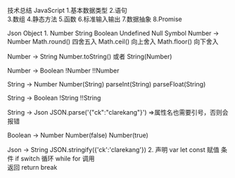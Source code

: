 技术总结
   JavaScript
   1.基本数据类型
   2.语句  
   3.数组
   4.静态方法
   5.函数
   6.标准输入输出
   7.数据抽象
   8.Promise

   Json
   Object
1.
   Number
   String
   Boolean
   Undefined
   Null
   Symbol
Number -> Number
Math.round() 四舍五入
Math.ceil() 向上舍入
Math.floor() 向下舍入

Number -> String
Number.toString() 或者 String(Number)

Number -> Boolean
!Number !!Number

String -> Number
Number(String) parseInt(String) parseFloat(String)

String -> Boolean
!String !!String

String -> Json
JSON.parse('{"ck":"clarekang"}')  =>属性名也需要引号，否则会报错

Boolean -> Number
Number(false) Number(true)

Json -> String
JSON.stringify({'ck':'clarekang'})
2.
声明 var let const
赋值
条件  if switch
循环  while for
调用  
返回 return  break
